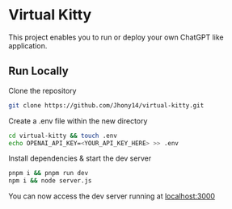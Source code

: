 
# Virtual Kitty
This project enables you to run or deploy your own ChatGPT like application.

## Run Locally

Clone the repository
```sh
git clone https://github.com/Jhony14/virtual-kitty.git
```

Create a .env file within the new directory
```sh
cd virtual-kitty && touch .env
echo OPENAI_API_KEY=<YOUR_API_KEY_HERE> >> .env
```

Install dependencies & start the dev server
```sh
pnpm i && pnpm run dev
npm i && node server.js
```

You can now access the dev server running at [localhost:3000](https://localhost:3000)